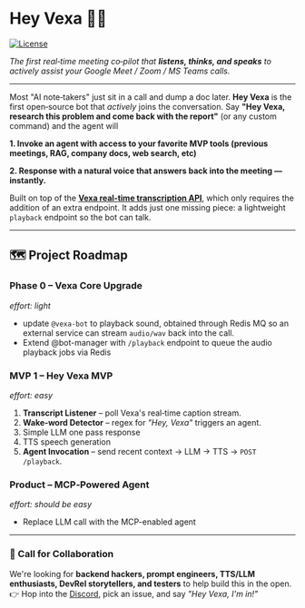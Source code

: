 # Hey Vexa 👋🤖

[![License](https://img.shields.io/badge/License-Apache%202.0-blue.svg)](https://opensource.org/licenses/Apache-2.0)

*The first real‑time meeting co‑pilot that **listens, thinks, and speaks** to actively assist your Google Meet / Zoom / MS Teams calls.*

---

Most "AI note‑takers" just sit in a call and dump a doc later. **Hey Vexa** is the first open‑source bot that *actively* joins the conversation.
Say **"Hey Vexa, research this problem and come back with the report"** (or any custom command) and the agent will 

**1. Invoke an agent with access to your favorite MVP tools (previous meetings, RAG, company docs, web search, etc)**

**2. Response with a natural voice that answers back into the meeting — instantly.**

Built on top of the **[Vexa real‑time transcription API](https://github.com/Vexa-ai/vexa)**, which only requires the addition of an extra endpoint. It adds just one missing piece: a lightweight `playback` endpoint so the bot can talk.

---

## 🗺️ Project Roadmap

### **Phase 0 – Vexa Core Upgrade**
*effort: light*

* update `@vexa-bot` to playback sound, obtained through Redis MQ so an external service can stream `audio/wav` back into the call.
* Extend @bot-manager with `/playback` endpoint to queue the audio playback jobs via Redis

### **MVP 1 – Hey Vexa MVP**
*effort: easy*

1. **Transcript Listener** – poll Vexa's real‑time caption stream.
2. **Wake‑word Detector** – regex for *"Hey, Vexa"* triggers an agent.
3. Simple LLM one pass response
4. TTS speech generation
5. **Agent Invocation** – send recent context → LLM → TTS → `POST /playback`.

### **Product – MCP‑Powered Agent**
*effort: should be easy*

* Replace LLM call with the MCP-enabled agent

---

### 🤝 Call for Collaboration

We're looking for **backend hackers, prompt engineers, TTS/LLM enthusiasts, DevRel storytellers, and testers** to help build this in the open.
👉 Hop into the [Discord](https://discord.gg/vexa), pick an issue, and say *"Hey Vexa, I'm in!"*
